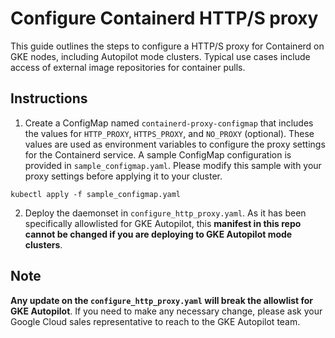 # Configure Containerd HTTP/S proxy

This guide outlines the steps to configure a HTTP/S proxy for Containerd on GKE nodes, including Autopilot mode clusters. Typical use cases include access of external image repositories for container pulls.

## Instructions

1. Create a ConfigMap named `containerd-proxy-configmap` that includes the values for `HTTP_PROXY`, `HTTPS_PROXY`, and `NO_PROXY` (optional). These values are used as environment variables to configure the proxy settings for the Containerd service. A sample ConfigMap configuration is provided in `sample_configmap.yaml`. Please modify this sample with your proxy settings before applying it to your cluster.

```kubectl apply -f sample_configmap.yaml```

2. Deploy the daemonset in `configure_http_proxy.yaml`. As it has been specifically allowlisted for GKE Autopilot, this **manifest in this repo cannot be changed if you are deploying to GKE Autopilot mode clusters**.


## Note
**Any update on the `configure_http_proxy.yaml` will break the allowlist for GKE Autopilot**. If you need to make any necessary change, please ask your Google Cloud sales representative to reach to the GKE Autopilot team.
